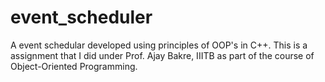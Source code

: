# event_scheduler
A event schedular developed using principles of OOP's in C++. This is a assignment that I did under Prof. Ajay Bakre, IIITB as part of the course of Object-Oriented Programming.
